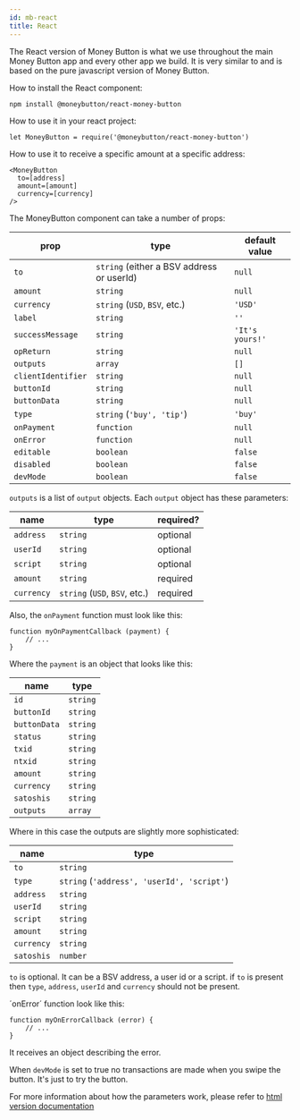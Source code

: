 ```yaml
---
id: mb-react
title: React
---
```


The React version of Money Button is what we use throughout the main Money
Button app and every other app we build. It is very similar to and is based on
the pure javascript version of Money Button.

How to install the React component:

```
npm install @moneybutton/react-money-button
```

How to use it in your react project:

```
let MoneyButton = require('@moneybutton/react-money-button')
```

How to use it to receive a specific amount at a specific address:

```
<MoneyButton
  to=[address]
  amount=[amount]
  currency=[currency]
/>
```

The MoneyButton component can take a number of props:

| prop               | type                                      | default value   |
| ------------------ | ----------------------------------------- | --------------- |
| `to`               | `string` (either a BSV address or userId) | `null`          |
| `amount`           | `string`                                  | `null`          |
| `currency`         | `string` (`USD`, `BSV`, etc.)             | `'USD'`         |
| `label`            | `string`                                  | `''`            |
| `successMessage`   | `string`                                  | `'It's yours!'` |
| `opReturn`         | `string`                                  | `null`          |
| `outputs`          | `array`                                   | `[]`            |
| `clientIdentifier` | `string`                                  | `null`          |
| `buttonId`         | `string`                                  | `null`          |
| `buttonData`       | `string`                                  | `null`          |
| `type`             | `string` (`'buy', 'tip'`)                 | `'buy'`         |
| `onPayment`        | `function`                                | `null`          |
| `onError`          | `function`                                | `null`          |
| `editable`         | `boolean`                                 | `false`         |
| `disabled`         | `boolean`                                 | `false`         |
| `devMode`          | `boolean`                                 | `false`         |

`outputs` is a list of `output` objects. Each `output` object has these
parameters:

| name       | type                          | required? |
| ---------- | ----------------------------- | --------- |
| `address`  | `string`                      | optional  |
| `userId`   | `string`                      | optional  |
| `script`   | `string`                      | optional  |
| `amount`   | `string`                      | required  |
| `currency` | `string` (`USD`, `BSV`, etc.) | required  |

Also, the `onPayment` function must look like this:

```
function myOnPaymentCallback (payment) {
    // ...
}
```

Where the `payment` is an object that looks like this:

| name         | type     |
| ------------ | -------- |
| `id`         | `string` |
| `buttonId`   | `string` |
| `buttonData` | `string` |
| `status`     | `string` |
| `txid`       | `string` |
| `ntxid`      | `string` |
| `amount`     | `string` |
| `currency`   | `string` |
| `satoshis`   | `string` |
| `outputs`    | `array`  |

Where in this case the outputs are slightly more sophisticated:

| name       | type                                       |
| ---------- | ------------------------------------------ |
| `to`       | `string`                                   |
| `type`     | `string` (`'address', 'userId', 'script'`) |
| `address`  | `string`                                   |
| `userId`   | `string`                                   |
| `script`   | `string`                                   |
| `amount`   | `string`                                   |
| `currency` | `string`                                   |
| `satoshis` | `number`                                   |

`to` is optional. It can be a BSV address, a user id or a script.
if `to` is present then `type`, `address`, `userId` and `currency`
should not be present.

´onError´ function look like this:

```
function myOnErrorCallback (error) {
    // ...
}
```

It receives an object describing the error.

When `devMode` is set to true no transactions are made when you swipe the
button. It's just to try the button.

For more information about how the parameters work, please refer to [html
version documentation](mb-html.md)
